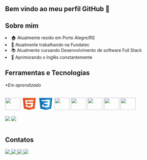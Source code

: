 <div>
  <h2>Bem vindo ao meu perfil GitHub 👋 </h2>
</div>
  
<div> 
<h2>Sobre mim</h2>  
  <li> 🏠 Atualmente resido em Porto Alegre/RS</li>
  <li> 🔭 Atualmente trabalhando na Fundatec</li>
  <li> 📚 Atualmente cursando Desenvolvimento de software Full Stack </li>
  <li> 🌱 Aprimorando o Inglês constantemente</li>
 <!-- <li> 📫 Pode me encontrar pelo e-mail: <a href="mailto: michaelcardoso97@gmail.com"> michaelcardoso97@gmail.com </li> -->
</div>  


<div dir="auto">
<h2> Ferramentas e Tecnologias</h2>
  <h6>*Em aprendizado</h6>
<img height='40px' width="50px" src="https://cdn.jsdelivr.net/gh/devicons/devicon/icons/java/java-original.svg" />
<img height='40px' width="50px" src="https://raw.githubusercontent.com/devicons/devicon/master/icons/html5/html5-original.svg" />
<img height='40px' width="50px" src="https://raw.githubusercontent.com/devicons/devicon/master/icons/css3/css3-original.svg" />
<img height='40px' width="50px" src="https://cdn.jsdelivr.net/gh/devicons/devicon/icons/javascript/javascript-original.svg" />
<img height='40px' width="50px" src="https://cdn.jsdelivr.net/gh/devicons/devicon/icons/mysql/mysql-original.svg" />
<img height='40px' width="50px" src="https://cdn.jsdelivr.net/gh/devicons/devicon/icons/vuejs/vuejs-original.svg" />
<img height='40px' width="50px" src="https://cdn.jsdelivr.net/gh/devicons/devicon/icons/git/git-original.svg" />
<img  height='40px' width="50px"src="https://cdn.jsdelivr.net/gh/devicons/devicon/icons/github/github-original.svg" />
</div>

<br/>

<div class="marcadores">
       <img height='170em' 
       src='https://github-readme-stats.vercel.app/api?username=Michael-Almeida&show_icons=true&theme=chartreuse-dark&include_all_commits=true&count_private=true' />
       <img height='170em' 
       src='https://github-readme-stats.vercel.app/api/top-langs/?username=Michael-Almeida&layout=compact&langs_count=7&theme=chartreuse-dark' <br />
</div>
<br />

<div class="midias_sociais" >
      <h2>Contatos </h2>
      <a class="linkedin" href="https://www.linkedin.com/in/michael93c/"> <img src="https://img.icons8.com/clouds/100/000000/linkedin.png"/>  
      <a class="instagram" href="https://www.instagram.com/michaeldealmeida_/"/> <img src="https://img.icons8.com/clouds/100/000000/instagram.png"/>  
      <a href="mailto: michaelcardoso97@gmail.com" /><img src="https://img.icons8.com/clouds/100/000000/new-post.png"/>
      <a href="https://www.facebook.com/michael.cardoso.31" /> <img src="https://img.icons8.com/clouds/100/000000/facebook-circled.png"/>
</div>
